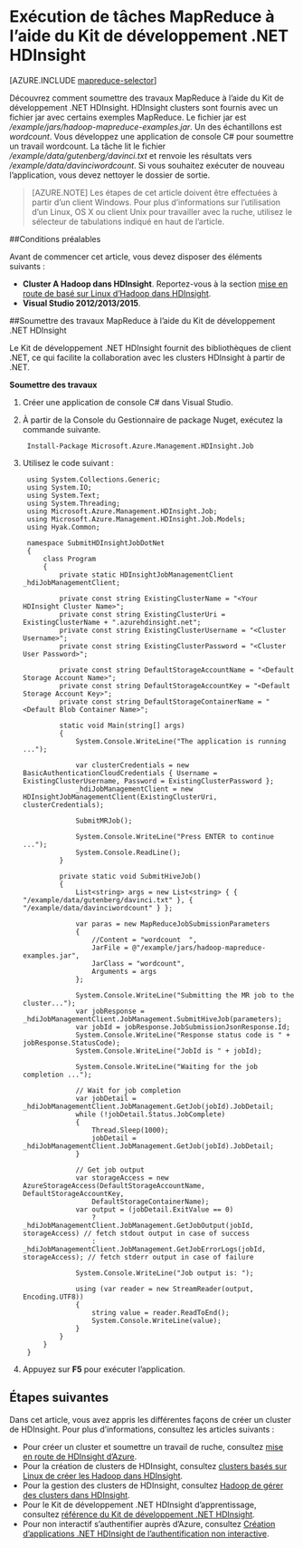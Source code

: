 <properties
    pageTitle="Soumettre des travaux MapReduce à l’aide du Kit de développement .NET HDInsight | Microsoft Azure"
    description="Découvrez comment soumettre des travaux MapReduce à Azure Hadoop de HDInsight à l’aide du Kit de développement .NET HDInsight."
    editor="cgronlun"
    manager="jhubbard"
    services="hdinsight"
    documentationCenter=""
    tags="azure-portal"
    authors="mumian"/>

<tags
    ms.service="hdinsight"
    ms.workload="big-data"
    ms.tgt_pltfrm="na"
    ms.devlang="na"
    ms.topic="article"
   ms.date="10/28/2016"
    ms.author="jgao"/>

# <a name="run-mapreduce-jobs-using-hdinsight-net-sdk"></a>Exécution de tâches MapReduce à l’aide du Kit de développement .NET HDInsight

[AZURE.INCLUDE [mapreduce-selector](../../includes/hdinsight-selector-use-mapreduce.md)]

Découvrez comment soumettre des travaux MapReduce à l’aide du Kit de développement .NET HDInsight. HDInsight clusters sont fournis avec un fichier jar avec certains exemples MapReduce. Le fichier jar est */example/jars/hadoop-mapreduce-examples.jar*.  Un des échantillons est *wordcount*. Vous développez une application de console C# pour soumettre un travail wordcount.  La tâche lit le fichier */example/data/gutenberg/davinci.txt* et renvoie les résultats vers */example/data/davinciwordcount*.  Si vous souhaitez exécuter de nouveau l’application, vous devez nettoyer le dossier de sortie.

> [AZURE.NOTE] Les étapes de cet article doivent être effectuées à partir d’un client Windows. Pour plus d’informations sur l’utilisation d’un Linux, OS X ou client Unix pour travailler avec la ruche, utilisez le sélecteur de tabulations indiqué en haut de l’article.

##<a name="prerequisites"></a>Conditions préalables

Avant de commencer cet article, vous devez disposer des éléments suivants :

- **Cluster A Hadoop dans HDInsight**. Reportez-vous à la section [mise en route de basé sur Linux d’Hadoop dans HDInsight](hdinsight-use-sqoop.md#create-cluster-and-sql-database).
- **Visual Studio 2012/2013/2015**.

##<a name="submit-mapreduce-jobs-using-hdinsight-net-sdk"></a>Soumettre des travaux MapReduce à l’aide du Kit de développement .NET HDInsight

Le Kit de développement .NET HDInsight fournit des bibliothèques de client .NET, ce qui facilite la collaboration avec les clusters HDInsight à partir de .NET. 

**Soumettre des travaux**

1. Créer une application de console C# dans Visual Studio.
2. À partir de la Console du Gestionnaire de package Nuget, exécutez la commande suivante.

        Install-Package Microsoft.Azure.Management.HDInsight.Job

2. Utilisez le code suivant :

        using System.Collections.Generic;
        using System.IO;
        using System.Text;
        using System.Threading;
        using Microsoft.Azure.Management.HDInsight.Job;
        using Microsoft.Azure.Management.HDInsight.Job.Models;
        using Hyak.Common;

        namespace SubmitHDInsightJobDotNet
        {
            class Program
            {
                private static HDInsightJobManagementClient _hdiJobManagementClient;

                private const string ExistingClusterName = "<Your HDInsight Cluster Name>";
                private const string ExistingClusterUri = ExistingClusterName + ".azurehdinsight.net";
                private const string ExistingClusterUsername = "<Cluster Username>";
                private const string ExistingClusterPassword = "<Cluster User Password>";

                private const string DefaultStorageAccountName = "<Default Storage Account Name>";
                private const string DefaultStorageAccountKey = "<Default Storage Account Key>";
                private const string DefaultStorageContainerName = "<Default Blob Container Name>";

                static void Main(string[] args)
                {
                    System.Console.WriteLine("The application is running ...");

                    var clusterCredentials = new BasicAuthenticationCloudCredentials { Username = ExistingClusterUsername, Password = ExistingClusterPassword };
                    _hdiJobManagementClient = new HDInsightJobManagementClient(ExistingClusterUri, clusterCredentials);

                    SubmitMRJob();

                    System.Console.WriteLine("Press ENTER to continue ...");
                    System.Console.ReadLine();
                }

                private static void SubmitHiveJob()
                {
                    List<string> args = new List<string> { { "/example/data/gutenberg/davinci.txt" }, { "/example/data/davinciwordcount" } };

                    var paras = new MapReduceJobSubmissionParameters
                    {
                        //Content = "wordcount  ",
                        JarFile = @"/example/jars/hadoop-mapreduce-examples.jar",
                        JarClass = "wordcount",
                        Arguments = args
                    };

                    System.Console.WriteLine("Submitting the MR job to the cluster...");
                    var jobResponse = _hdiJobManagementClient.JobManagement.SubmitHiveJob(parameters);
                    var jobId = jobResponse.JobSubmissionJsonResponse.Id;
                    System.Console.WriteLine("Response status code is " + jobResponse.StatusCode);
                    System.Console.WriteLine("JobId is " + jobId);

                    System.Console.WriteLine("Waiting for the job completion ...");

                    // Wait for job completion
                    var jobDetail = _hdiJobManagementClient.JobManagement.GetJob(jobId).JobDetail;
                    while (!jobDetail.Status.JobComplete)
                    {
                        Thread.Sleep(1000);
                        jobDetail = _hdiJobManagementClient.JobManagement.GetJob(jobId).JobDetail;
                    }

                    // Get job output
                    var storageAccess = new AzureStorageAccess(DefaultStorageAccountName, DefaultStorageAccountKey,
                        DefaultStorageContainerName);
                    var output = (jobDetail.ExitValue == 0)
                        ? _hdiJobManagementClient.JobManagement.GetJobOutput(jobId, storageAccess) // fetch stdout output in case of success
                        : _hdiJobManagementClient.JobManagement.GetJobErrorLogs(jobId, storageAccess); // fetch stderr output in case of failure

                    System.Console.WriteLine("Job output is: ");

                    using (var reader = new StreamReader(output, Encoding.UTF8))
                    {
                        string value = reader.ReadToEnd();
                        System.Console.WriteLine(value);
                    }
                }
            }
        }

5. Appuyez sur **F5** pour exécuter l’application.


## <a name="next-steps"></a>Étapes suivantes

Dans cet article, vous avez appris les différentes façons de créer un cluster de HDInsight. Pour plus d’informations, consultez les articles suivants :

- Pour créer un cluster et soumettre un travail de ruche, consultez [mise en route de HDInsight d’Azure](hdinsight-hadoop-linux-tutorial-get-started.md).
- Pour la création de clusters de HDInsight, consultez [clusters basés sur Linux de créer les Hadoop dans HDInsight](hdinsight-hadoop-provision-linux-clusters.md).
- Pour la gestion des clusters de HDInsight, consultez [Hadoop de gérer des clusters dans HDInsight](hdinsight-administer-use-management-portal.md).
- Pour le Kit de développement .NET HDInsight d’apprentissage, consultez [référence du Kit de développement .NET HDInsight](https://msdn.microsoft.com/library/mt271028.aspx).
- Pour non interactif s’authentifier auprès d’Azure, consultez [Création d’applications .NET HDInsight de l’authentification non interactive](hdinsight-create-non-interactive-authentication-dotnet-applications.md).




